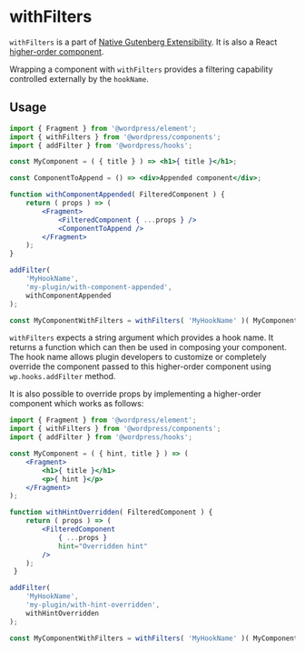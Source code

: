 # withFilters

`withFilters` is a part of [Native Gutenberg Extensibility](https://github.com/WordPress/gutenberg/issues/3330). It is also a React [higher-order component](https://facebook.github.io/react/docs/higher-order-components.html).

Wrapping a component with `withFilters` provides a filtering capability controlled externally by the `hookName`.

## Usage

```jsx
import { Fragment } from '@wordpress/element';
import { withFilters } from '@wordpress/components';
import { addFilter } from '@wordpress/hooks';

const MyComponent = ( { title } ) => <h1>{ title }</h1>;

const ComponentToAppend = () => <div>Appended component</div>;

function withComponentAppended( FilteredComponent ) {
	return ( props ) => (
		<Fragment>
			<FilteredComponent { ...props } />
			<ComponentToAppend />
		</Fragment>
	);
}

addFilter(
	'MyHookName',
	'my-plugin/with-component-appended',
	withComponentAppended
);

const MyComponentWithFilters = withFilters( 'MyHookName' )( MyComponent );
```

`withFilters` expects a string argument which provides a hook name. It returns a function which can then be used in composing your component. The hook name allows plugin developers to customize or completely override the component passed to this higher-order component using `wp.hooks.addFilter` method.

It is also possible to override props by implementing a higher-order component which works as follows:

```jsx
import { Fragment } from '@wordpress/element';
import { withFilters } from '@wordpress/components';
import { addFilter } from '@wordpress/hooks';

const MyComponent = ( { hint, title } ) => (
	<Fragment>
		<h1>{ title }</h1>
		<p>{ hint }</p>
	</Fragment>
);

function withHintOverridden( FilteredComponent ) {
	return ( props ) => (
		<FilteredComponent
			{ ...props }
			hint="Overridden hint"
		/>
	);
 }

addFilter(
	'MyHookName',
	'my-plugin/with-hint-overridden',
	withHintOverridden
);

const MyComponentWithFilters = withFilters( 'MyHookName' )( MyComponent );
```
